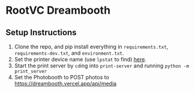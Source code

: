 
# RootVC Dreambooth

## Setup Instructions

1. Clone the repo, and pip install everything in `requirements.txt`, `requirements-dev.txt`, and `environment.txt`.
2. Set the printer device name (use `lpstat` to find) [here](https://github.com/rootvc/dreambooth/blob/null/print-server/print_server/api/index.py#L9).
3. Start the print server by `cd`ing into `print-server` and running `python -m print_server`
4. Set the Photobooth to POST photos to https://dreambooth.vercel.app/api/media
